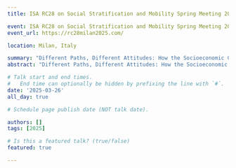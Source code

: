 ```yaml
---
title: ISA RC28 on Social Stratification and Mobility Spring Meeting 2025 

event: ISA RC28 on Social Stratification and Mobility Spring Meeting 2025 
event_url: https://rc28milan2025.com/

location: Milan, Italy

summary: "Different Paths, Different Attitudes: How the Socioeconomic Composition of Life Course Social Environments Shapes Perceptions of Inequality and Egalitarian Beliefs"
abstract: "Different Paths, Different Attitudes: How the Socioeconomic Composition of Life Course Social Environments Shapes Perceptions of Inequality and Egalitarian Beliefs"

# Talk start and end times.
#   End time can optionally be hidden by prefixing the line with `#`.
date: '2025-03-26'
all_day: true

# Schedule page publish date (NOT talk date).

authors: []
tags: [2025]

# Is this a featured talk? (true/false)
featured: true

---
```



